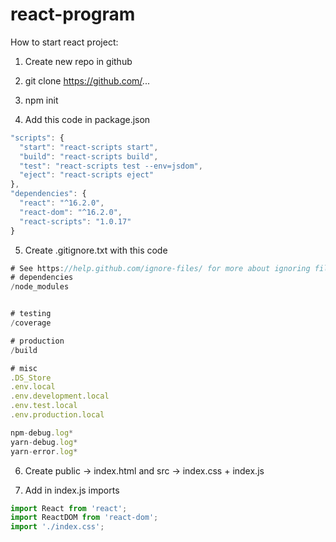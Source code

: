 # react-program
How to start react project:

1. Create new repo in github

2. git clone https://github.com/...

3. npm init

4. Add this code in package.json
```javascript
"scripts": {
  "start": "react-scripts start",
  "build": "react-scripts build",
  "test": "react-scripts test --env=jsdom",
  "eject": "react-scripts eject"
},
"dependencies": {
  "react": "^16.2.0",
  "react-dom": "^16.2.0",
  "react-scripts": "1.0.17"
}
```

5. Create .gitignore.txt with this code
```javascript
# See https://help.github.com/ignore-files/ for more about ignoring files.
# dependencies
/node_modules


# testing
/coverage

# production
/build

# misc
.DS_Store
.env.local
.env.development.local
.env.test.local
.env.production.local

npm-debug.log*
yarn-debug.log*
yarn-error.log*
```
6. Create public -> index.html and 
          src    -> index.css + index.js

7. Add in index.js imports
```javascript
import React from 'react';
import ReactDOM from 'react-dom';
import './index.css';
```
